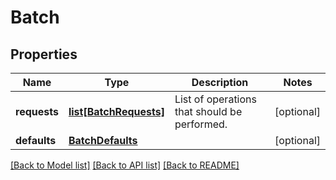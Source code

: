 # Batch

## Properties
Name | Type | Description | Notes
------------ | ------------- | ------------- | -------------
**requests** | [**list[BatchRequests]**](BatchRequests.md) | List of operations that should be performed. | [optional] 
**defaults** | [**BatchDefaults**](BatchDefaults.md) |  | [optional] 

[[Back to Model list]](../README.md#documentation-for-models) [[Back to API list]](../README.md#documentation-for-api-endpoints) [[Back to README]](../README.md)


